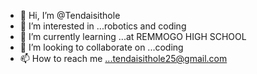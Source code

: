 - 👋 Hi, I’m @Tendaisithole
- 👀 I’m interested in ...robotics and coding 
- 🌱 I’m currently learning ...at REMMOGO HIGH SCHOOL 
- 💞️ I’m looking to collaborate on ...coding 
- 📫 How to reach me ...tendaisithole25@gmail.com 

<!---
Tendaisithole/Tendaisithole is a ✨ special ✨ repository because its `README.md` (this file) appears on your GitHub profile.
You can click the Preview link to take a look at your changes.
--->
